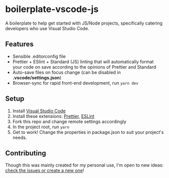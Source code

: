 # boilerplate-vscode-js

A boilerplate to help get started with JS/Node projects, specifically catering developers who use Visual Studio Code.

## Features

* Sensible .editorconfig file
* Prettier + ESlint + Standard (JS) linting that will automatically format your code on save according to the opinions of Prettier and Standard
* Auto-save files on focus change (can be disabled in **.vscode/settings.json**)
* Browser-sync for rapid front-end development, run `yarn dev`

## Setup

1. Install [Visual Studio Code](https://code.visualstudio.com/)
2. Install these extensions: [Prettier](https://marketplace.visualstudio.com/items?itemName=esbenp.prettier-vscode), [ESLint](https://marketplace.visualstudio.com/items?itemName=dbaeumer.vscode-eslint)
3. Fork this repo and change remote settings accordingly
4. In the project root, run `yarn`
5. Get to work! Change the properties in package.json to suit your project's needs.

## Contributing

Though this was mainly created for my personal use, I'm open to new ideas: [check the issues or create a new one](https://github.com/theetrain/boilerplate-vscode-js/issues)!

